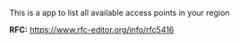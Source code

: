 This is a app to list all available access points in your region

**RFC:**
https://www.rfc-editor.org/info/rfc5416